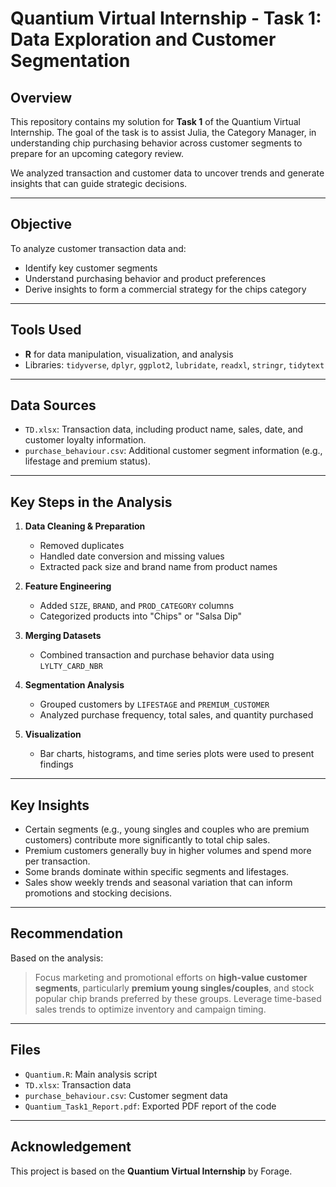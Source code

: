 # Quantium Virtual Internship - Task 1: Data Exploration and Customer Segmentation

## Overview

This repository contains my solution for **Task 1** of the Quantium Virtual Internship. The goal of the task is to assist Julia, the Category Manager, in understanding chip purchasing behavior across customer segments to prepare for an upcoming category review.

We analyzed transaction and customer data to uncover trends and generate insights that can guide strategic decisions.

---

## Objective

To analyze customer transaction data and:
- Identify key customer segments
- Understand purchasing behavior and product preferences
- Derive insights to form a commercial strategy for the chips category

---

## Tools Used

- **R** for data manipulation, visualization, and analysis
- Libraries: `tidyverse`, `dplyr`, `ggplot2`, `lubridate`, `readxl`, `stringr`, `tidytext`

---

## Data Sources

- `TD.xlsx`: Transaction data, including product name, sales, date, and customer loyalty information.
- `purchase_behaviour.csv`: Additional customer segment information (e.g., lifestage and premium status).

---

## Key Steps in the Analysis

1. **Data Cleaning & Preparation**
   - Removed duplicates
   - Handled date conversion and missing values
   - Extracted pack size and brand name from product names

2. **Feature Engineering**
   - Added `SIZE`, `BRAND`, and `PROD_CATEGORY` columns
   - Categorized products into "Chips" or "Salsa Dip"

3. **Merging Datasets**
   - Combined transaction and purchase behavior data using `LYLTY_CARD_NBR`

4. **Segmentation Analysis**
   - Grouped customers by `LIFESTAGE` and `PREMIUM_CUSTOMER`
   - Analyzed purchase frequency, total sales, and quantity purchased

5. **Visualization**
   - Bar charts, histograms, and time series plots were used to present findings

---

## Key Insights

- Certain segments (e.g., young singles and couples who are premium customers) contribute more significantly to total chip sales.
- Premium customers generally buy in higher volumes and spend more per transaction.
- Some brands dominate within specific segments and lifestages.
- Sales show weekly trends and seasonal variation that can inform promotions and stocking decisions.

---

## Recommendation

Based on the analysis:
> Focus marketing and promotional efforts on **high-value customer segments**, particularly **premium young singles/couples**, and stock popular chip brands preferred by these groups. Leverage time-based sales trends to optimize inventory and campaign timing.




---

## Files

- `Quantium.R`: Main analysis script
- `TD.xlsx`: Transaction data
- `purchase_behaviour.csv`: Customer segment data
- `Quantium_Task1_Report.pdf`: Exported PDF report of the code

---


## Acknowledgement

This project is based on the **Quantium Virtual Internship** by Forage.
